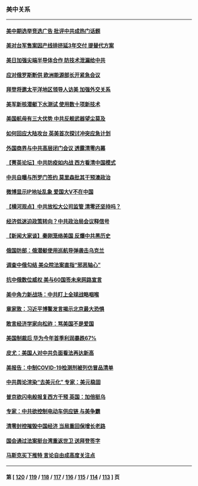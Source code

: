 ### 美中关系
---
#### [美中期选举竞选广告 批评中共成热门话题](../../pages/nf1412576/n13725722.md) 
#### [美对台军售案因产线排挤延3年交付 提替代方案](../../pages/nf1412576/n13725597.md) 
#### [美日加强尖端半导体合作 防技术泄漏给中共](../../pages/nf1412576/n13725683.md) 
#### [应对俄罗斯断供 欧洲能源部长开紧急会议](../../pages/nf1412576/n13725524.md) 
#### [拜登将邀太平洋地区领导人访美 加强外交关系](../../pages/nf1412576/n13725266.md) 
#### [美军新核潜艇下水测试  使用数十项新技术](../../pages/nf1412576/n13724976.md) 
#### [美国航母有三大优势 中共反舰武器望尘莫及](../../pages/nf1412576/n13710322.md) 
#### [如何回应大陆攻台 英美首次探讨冲突应急计划](../../pages/nf1412576/n13724432.md) 
#### [外国商界与中共高层闭门会议 透露清零内幕](../../pages/nf1412576/n13724312.md) 
#### [【菁英论坛】中共防疫如内战 西方看清中国模式](../../pages/nf1412576/n13724211.md) 
#### [中共自曝与所罗门签约 莫里森批其干预澳政治](../../pages/nf1412576/n13724202.md) 
#### [微博显示IP地址乱象 爱国大V不在中国](../../pages/nf1412576/n13724291.md) 
#### [【横河观点】中共放松大公司监管 清零还坚持吗？](../../pages/nf1412576/n13723664.md) 
#### [经济低迷迫政策转向？中共政治局会议释信号](../../pages/nf1412576/n13723610.md) 
#### [【新闻大家谈】秦刚笼络美国 反爆中共黑历史](../../pages/nf1412576/n13722995.md) 
#### [俄国防部：俄潜艇使用巡航导弹袭击乌克兰](../../pages/nf1412576/n13723318.md) 
#### [调查中俄勾结 美众院法案直指“邪恶轴心”](../../pages/nf1412576/n13723270.md) 
#### [抗中俄数位威权 美与60国签未来网路宣言](../../pages/nf1412576/n13722999.md) 
#### [美中角力新战场：中共盯上全球战略咽喉](../../pages/nf1412576/n13722771.md) 
#### [章家敦：习近平博鳌发言揭示北京最大恐惧](../../pages/nf1412576/n13722777.md) 
#### [敢言经济学家向松祚：骂美国不是爱国](../../pages/nf1412576/n13722714.md) 
#### [美国制裁后 华为今年首季利润暴跌67%](../../pages/nf1412576/n13722751.md) 
#### [皮尤：美国人对中共负面看法再达新高](../../pages/nf1412576/n13722742.md) 
#### [美报告：中制COVID-19检测剂被列仿冒品清单](../../pages/nf1412576/n13722448.md) 
#### [中共舆论渲染“去美元化” 专家：美元稳固](../../pages/nf1412576/n13722637.md) 
#### [普京欲闪电般报复西方干预 英国：加倍挺乌](../../pages/nf1412576/n13722461.md) 
#### [专家：中共欲控制电动车供应链 与美争霸](../../pages/nf1412576/n13722161.md) 
#### [清零封控摧毁中国经济 当局重回保增长老路](../../pages/nf1412576/n13721951.md) 
#### [国会通过法案挺台湾重返世卫 送拜登签字](../../pages/nf1412576/n13722043.md) 
#### [马斯克买下推特 言论自由成高度关注点](../../pages/nf1412576/n13722017.md) 

---
#### 第 [ [120](./120.md) / [119](./119.md) / [118](./118.md) / [117](./117.md) / [116](./116.md) / [115](./115.md) / [114](./114.md) / [113](./113.md) ] 页
